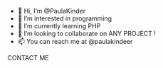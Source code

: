 - 👋 Hi, I’m @PaulaKinder
- 👀 I’m interested in programming 
- 🌱 I’m currently learning PHP
- 💞️ I’m looking to collaborate on ANY PROJECT !
- 📫 You can reach me at @paulakindeer

CONTACT ME
<!---
PaulaKinder/PaulaKinder is a ✨ special ✨ repository because its `README.md` (this file) appears on your GitHub profile.
You can click the Preview link to take a look at your changes.
--->
